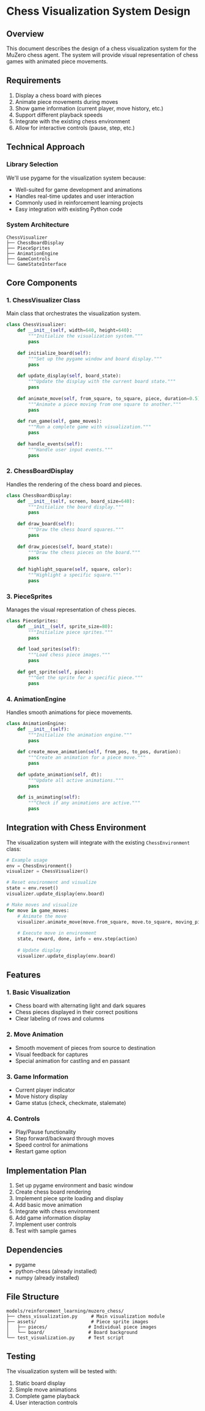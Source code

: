 # Chess Visualization System Design

## Overview

This document describes the design of a chess visualization system for the MuZero chess agent. The system will provide visual representation of chess games with animated piece movements.

## Requirements

1. Display a chess board with pieces
2. Animate piece movements during moves
3. Show game information (current player, move history, etc.)
4. Support different playback speeds
5. Integrate with the existing chess environment
6. Allow for interactive controls (pause, step, etc.)

## Technical Approach

### Library Selection

We'll use pygame for the visualization system because:
- Well-suited for game development and animations
- Handles real-time updates and user interaction
- Commonly used in reinforcement learning projects
- Easy integration with existing Python code

### System Architecture

```
ChessVisualizer
├── ChessBoardDisplay
├── PieceSprites
├── AnimationEngine
├── GameControls
└── GameStateInterface
```

## Core Components

### 1. ChessVisualizer Class

Main class that orchestrates the visualization system.

```python
class ChessVisualizer:
    def __init__(self, width=640, height=640):
        """Initialize the visualization system."""
        pass
        
    def initialize_board(self):
        """Set up the pygame window and board display."""
        pass
        
    def update_display(self, board_state):
        """Update the display with the current board state."""
        pass
        
    def animate_move(self, from_square, to_square, piece, duration=0.5):
        """Animate a piece moving from one square to another."""
        pass
        
    def run_game(self, game_moves):
        """Run a complete game with visualization."""
        pass
        
    def handle_events(self):
        """Handle user input events."""
        pass
```

### 2. ChessBoardDisplay

Handles the rendering of the chess board and pieces.

```python
class ChessBoardDisplay:
    def __init__(self, screen, board_size=640):
        """Initialize the board display."""
        pass
        
    def draw_board(self):
        """Draw the chess board squares."""
        pass
        
    def draw_pieces(self, board_state):
        """Draw the chess pieces on the board."""
        pass
        
    def highlight_square(self, square, color):
        """Highlight a specific square."""
        pass
```

### 3. PieceSprites

Manages the visual representation of chess pieces.

```python
class PieceSprites:
    def __init__(self, sprite_size=80):
        """Initialize piece sprites."""
        pass
        
    def load_sprites(self):
        """Load chess piece images."""
        pass
        
    def get_sprite(self, piece):
        """Get the sprite for a specific piece."""
        pass
```

### 4. AnimationEngine

Handles smooth animations for piece movements.

```python
class AnimationEngine:
    def __init__(self):
        """Initialize the animation engine."""
        pass
        
    def create_move_animation(self, from_pos, to_pos, duration):
        """Create an animation for a piece move."""
        pass
        
    def update_animation(self, dt):
        """Update all active animations."""
        pass
        
    def is_animating(self):
        """Check if any animations are active."""
        pass
```

## Integration with Chess Environment

The visualization system will integrate with the existing `ChessEnvironment` class:

```python
# Example usage
env = ChessEnvironment()
visualizer = ChessVisualizer()

# Reset environment and visualize
state = env.reset()
visualizer.update_display(env.board)

# Make moves and visualize
for move in game_moves:
    # Animate the move
    visualizer.animate_move(move.from_square, move.to_square, moving_piece)
    
    # Execute move in environment
    state, reward, done, info = env.step(action)
    
    # Update display
    visualizer.update_display(env.board)
```

## Features

### 1. Basic Visualization
- Chess board with alternating light and dark squares
- Chess pieces displayed in their correct positions
- Clear labeling of rows and columns

### 2. Move Animation
- Smooth movement of pieces from source to destination
- Visual feedback for captures
- Special animation for castling and en passant

### 3. Game Information
- Current player indicator
- Move history display
- Game status (check, checkmate, stalemate)

### 4. Controls
- Play/Pause functionality
- Step forward/backward through moves
- Speed control for animations
- Restart game option

## Implementation Plan

1. Set up pygame environment and basic window
2. Create chess board rendering
3. Implement piece sprite loading and display
4. Add basic move animation
5. Integrate with chess environment
6. Add game information display
7. Implement user controls
8. Test with sample games

## Dependencies

- pygame
- python-chess (already installed)
- numpy (already installed)

## File Structure

```
models/reinforcement_learning/muzero_chess/
├── chess_visualization.py     # Main visualization module
├── assets/                    # Piece sprite images
│   ├── pieces/               # Individual piece images
│   └── board/                # Board background
└── test_visualization.py     # Test script
```

## Testing

The visualization system will be tested with:
1. Static board display
2. Simple move animations
3. Complete game playback
4. User interaction controls